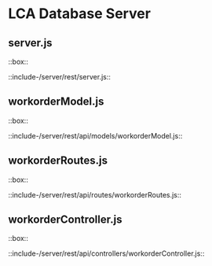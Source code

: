 # LCA Database Server

## server.js
::box::<div>
::include-/server/rest/server.js::
</div>

## workorderModel.js
::box::<div>
::include-/server/rest/api/models/workorderModel.js::
</div>

## workorderRoutes.js
::box::<div>
::include-/server/rest/api/routes/workorderRoutes.js::
</div>

## workorderController.js
::box::<div>
::include-/server/rest/api/controllers/workorderController.js::
</div>

